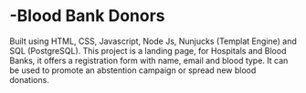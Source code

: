 # -Blood Bank Donors
Built using HTML, CSS, Javascript, Node Js, Nunjucks (Templat Engine) and SQL (PostgreSQL). 
This project is a landing page, for Hospitals and Blood Banks, it offers a registration form with name, email and blood type. It can be used to promote an abstention campaign or spread new blood donations.

